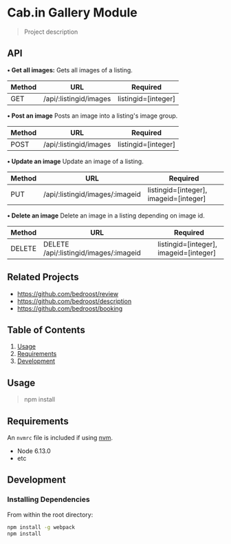 # Cab.in Gallery Module

> Project description

## API
**• Get all images:**
Gets all images of a listing.

Method | URL | Required
--- | --- | ---
GET | /api/:listingid/images | listingid=[integer]


**• Post an image**
Posts an image into a listing's image group.

Method | URL | Required
--- | --- | ---
POST | /api/:listingid/images | listingid=[integer]


**• Update an image**
Update an image of a listing.

Method | URL | Required
--- | --- | ---
PUT | /api/:listingid/images/:imageid | listingid=[integer], imageid=[integer]

<!-- ### Update an image
Update an image of a listing.
```
PATCH /api/:listingid/images/:imageid
``` -->

**• Delete an image**
Delete an image in a listing depending on image id.

Method | URL | Required
--- | --- | ---
DELETE | DELETE /api/:listingid/images/:imageid | listingid=[integer], imageid=[integer]




## Related Projects

  - https://github.com/bedroost/review
  - https://github.com/bedroost/description
  - https://github.com/bedroost/booking

## Table of Contents

1. [Usage](#Usage)
1. [Requirements](#requirements)
1. [Development](#development)

## Usage

> npm install

## Requirements

An `nvmrc` file is included if using [nvm](https://github.com/creationix/nvm).

- Node 6.13.0
- etc

## Development

### Installing Dependencies

From within the root directory:

```sh
npm install -g webpack
npm install
```

